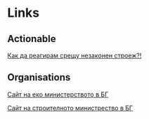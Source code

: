 Links
=====

Actionable 
----------

[Как да реагирам срещу незаконен строеж?!](http://pravatami.bg/1243)

Organisations
-------------

[Сайт на еко министерството в БГ](http://www.moew.government.bg/)

[Сайт на строителното министрество в БГ](http://www.mrrb.government.bg/)

